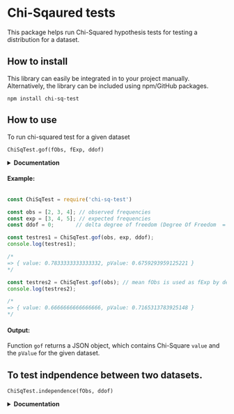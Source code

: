 
# Chi-Sqaured tests

This package helps run Chi-Squared hypothesis tests for testing a distribution for a dataset.

## How to install

This library can easily be integrated in to your project manually. Alternatively, the library can be included using npm/GitHub packages.

```console
npm install chi-sq-test
```

## How to use

To run chi-squared test for a given dataset


```console
ChiSqTest.gof(fObs, fExp, ddof)
```
<details>
    <summary><b>Documentation</b></summary>
    <ul>
        <li><code>fObs</code>: [Array] Array of observed frequencies for each category
        <br /> 
            &nbsp; &nbsp; &nbsp; <i><b>Default:</b> No default value, essential arg</i>
        </li>
        <li><code>fExp</code>: [Array] Array of expected frequencies in each category
        <br /> 
            &nbsp; &nbsp; &nbsp; <i><b>Default:</b> By default all categories are assumed to be equally likely. Expected frequency of each &nbsp;category would be the mean of observed frequencies.</i>
        </li>
        <li><code>ddof</code>: [number] delta degrees of freedom. <br />
        &nbsp; &nbsp; &nbsp; Effective degrees of freedom = <code>k - 1 - ddof</code>, where k is the number of observed frequencies.
            <br /> 
            &nbsp; &nbsp; &nbsp; <i><b>Default</b> ddof: 0</i>
        </li>
    </ul>
    This is somewhat similar to SciPy.
</details>

#### Example:

```js

const ChiSqTest = require('chi-sq-test')

const obs = [2, 3, 4]; // observed frequencies 
const exp = [3, 4, 5]; // expected frequencies    
const ddof = 0;       // delta degree of freedom (Degree Of Freedom  = 3-1 = 2)

const testres1 = ChiSqTest.gof(obs, exp, ddof);
console.log(testres1);

/*
=> { value: 0.7833333333333332, pValue: 0.6759293959125221 }
*/

const testres2 = ChiSqTest.gof(obs); // mean fObs is used as fExp by default
console.log(testres2);

/*
=> { value: 0.6666666666666666, pValue: 0.7165313783925148 }
*/

```

#### Output:
Function ```gof``` returns a JSON object, which contains Chi-Square `value` and the `pValue` for the given dataset.


## To test indpendence between two datasets.

```console
ChiSqTest.independence(fObs, ddof)
```
<details>
    <summary><b>Documentation</b></summary>
    <ul>
        <li><code>fObs</code>: [2D Array] 2D list of observed frequencies</li>
        <li><code>ddof</code>: [number] delta degree of freedom. Default: 0, n: number of bins</li>
    </ul>
</details>
